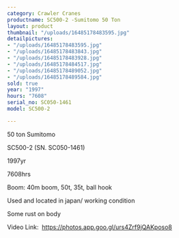 ```yaml
---
category: Crawler Cranes
productname: SC500-2 -Sumitomo 50 Ton
layout: product
thumbnail: "/uploads/16485178483595.jpg"
detailpictures:
- "/uploads/16485178483595.jpg"
- "/uploads/16485178483843.jpg"
- "/uploads/16485178483928.jpg"
- "/uploads/16485178484517.jpg"
- "/uploads/16485178489052.jpg"
- "/uploads/16485178489584.jpg"
sold: true
year: "1997"
hours: "7608"
serial_no: SC050-1461
model: SC500-2

---
```

50 ton Sumitomo

SC500-2 (SN. SC050-1461)

1997yr

7608hrs

Boom: 40m boom, 50t, 35t, ball hook

Used and located in japan/ working condition

Some rust on body

Video Link:  https://photos.app.goo.gl/urs4Zrf9jQAKposo8